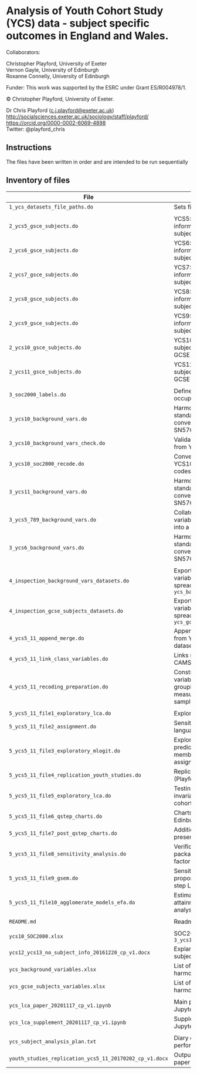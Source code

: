 # Analysis of Youth Cohort Study (YCS) data - subject specific outcomes in England and Wales.

Collaborators:

Christopher Playford, University of Exeter  
Vernon Gayle, University of Edinburgh  
Roxanne Connelly, University of Edinburgh  

Funder: This work was supported by the ESRC under Grant ES/R004978/1.

© Christopher Playford, University of Exeter.

Dr Chris Playford (c.j.playford@exeter.ac.uk)  
http://socialsciences.exeter.ac.uk/sociology/staff/playford/  
https://orcid.org/0000-0002-6069-4898  
Twitter: @playford_chris

## Instructions

The files have been written in order and are intended to be run sequentially  

## Inventory of files

| File | Task |
| --- | --- |
| `1_ycs_datasets_file_paths.do` | Sets file paths |
|  |  |
| `2_ycs5_gsce_subjects.do` | YCS5: Recodes raw GCSE subject information into standard GCSE subjects |
| `2_ycs6_gsce_subjects.do` | YCS6: Recodes raw GCSE subject information into standard GCSE subjects  |
| `2_ycs7_gsce_subjects.do` | YCS7: Recodes raw GCSE subject information into standard GCSE subjects  |
| `2_ycs8_gsce_subjects.do` | YCS8: Recodes raw GCSE subject information into standard GCSE subjects  |
| `2_ycs9_gsce_subjects.do` | YCS9: Recodes raw GCSE subject information into standard GCSE subjects  |
| `2_ycs10_gsce_subjects.do` | YCS10: Recodes raw GCSE subject information into standard GCSE subjects  |
| `2_ycs11_gsce_subjects.do` | YCS11: Recodes raw GCSE subject information into standard GCSE subjects  |
|  |  |
| `3_soc2000_labels.do` | Defines the labels for SOC2000 occupation codes |
| `3_ycs10_background_vars.do` | Harmonises YCS10 variables with standard variable naming convention (as per UKDS SN5765) |
| `3_ycs10_background_vars_check.do` | Validation of harmonised Variables from YCS10 with SN5765 |
| `3_ycs10_soc2000_recode.do` | Converts SOC2000 codes in YCS10 into standard SOC2000 codes |
| `3_ycs11_background_vars.do` | Harmonises YCS11 variables with standard variable naming convention (as per UKDS SN5765) |
| `3_ycs5_789_background_vars.do` | Collates a subset of standardised variables from YCS5, 7, 8, and 9 into a dataset |
| `3_ycs6_background_vars.do` | Harmonises YCS6 variables with standard variable naming convention (as per UKDS SN5765) |
|  |  |
| `4_inspection_background_vars_datasets.do` | Exports a list of background variables from YCS5-11 into spreadsheet `ycs_background_variables.xlsx` |
| `4_inspection_gcse_subjects_datasets.do` | Exports a list of GCSE subject variables from YCS5-11 into spreadsheet `ycs_gcse_subjects_variables.xlsx` |
| `4_ycs5_11_append_merge.do` | Appends and merges all variables from YCS5-11 into a single dataset |
| `4_ycs5_11_link_class_variables.do` | Links social class information from CAMSIS website |
| `4_ycs5_11_recoding_preparation.do` | Constructs further derived variables including GCSE subject groupings, parental social class measures and identifies analytical samples |
|  |  |
| `5_ycs5_11_file1_exploratory_lca.do` | Exploratory latent class models |
| `5_ycs5_11_file2_assignment.do` | Sensitivity analysis using foreign language GCSE grouping |
| `5_ycs5_11_file3_exploratory_mlogit.do` | Exploratory mlogit model predicting latent group membership using modal assignment |
| `5_ycs5_11_file4_replication_youth_studies.do` | Replication of Youth Studies paper (Playford and Gayle 2016) |
| `5_ycs5_11_file5_exploratory_lca.do` | Testing for measurement invariance (LCA on separate cohorts) |
| `5_ycs5_11_file6_qstep_charts.do` | Charts for Q-step presentation Edinburgh 2017 |
| `5_ycs5_11_file7_post_qstep_charts.do` | Additional charts following Q-step presentation Edinburgh 2017 |
| `5_ycs5_11_file8_sensitivity_analysis.do` | Verification using new GSEM package in Stata and repetition of factor analysis |
| `5_ycs5_11_file9_gsem.do` | Sensitivity analysis: LCA using proportional assignment and one-step LCA using GSEM |
| `5_ycs5_11_file10_agglomerate_models_efa.do` | Estimation of agglomerate GCSE attainment models and factor analysis |
|  |  |
| `README.md` | Readme file describing files |
|  |  |
| `ycs10_SOC2000.xlsx` | SOC2000 codes for YCS10 - see `3_ycs10_soc2000_recode.do` |
| `ycs12_ycs13_no_subject_info_20161220_cp_v1.docx` | Explanation of lack of GCSE subject variables in YCS12 and 13 |
| `ycs_background_variables.xlsx` | List of background variables in harmonised YCS5-11 dataset |
| `ycs_gcse_subjects_variables.xlsx` | List of GCSE subject variables in harmonised YCS5-11 dataset |
|  |  |
| `ycs_lca_paper_20201117_cp_v1.ipynb` | Main paper tables and figures - Jupyter Notebook |
| `ycs_lca_supplement_20201117_cp_v1.ipynb` | Supplement tables and figures - Jupyter Notebook |
|  |  |
| `ycs_subject_analysis_plan.txt` | Diary of analytical tasks performed |
| `youth_studies_replication_ycs5_11_20170202_cp_v1.docx` | Output replicating Youth Studies paper (Playford and Gayle 2016) |
